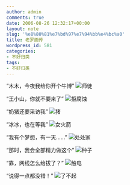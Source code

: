 ```yaml
---
author: admin
comments: true
date: 2006-08-26 12:32:17+00:00
layout: note
slug: '%e8%80%81%e7%bd%97%e7%94%bb%e4%bc%a0'
title: 老罗画传
wordpress_id: 581
categories:
- 不好归类
tags:
- 不好归类
---
```


“木木，今夜我给你开个牛博”
![师徒](http://photo3.yupoo.com/20051129/20051129025055_579051712.jpg)

“王小山，你就不要来了”
![拒腐蚀](http://photo3.yupoo.com/20051129/20051129025055_1866709325.jpg)
<!-- more -->
“奶猪还要采访我”
![猪](http://photo3.yupoo.com/20051129/20051129025055_513769848.jpg)

“冰冰，也在等我”
![女火箭](http://photo3.yupoo.com/20051129/20051129025054_883855597.jpg)

“我有个梦想，有一天……”
![处处家](http://photo3.yupoo.com/20051129/20051129025055_1032433513_m.jpg)

“那时，我会全部精力做这个”
![种子](http://photo3.yupoo.com/20051129/20051129025055_721416884.jpg)

“靠，网线怎么给拔了？”
![触电](http://photo3.yupoo.com/20051129/20051129025055_1700629816.jpg)

“说得一点都没错！”
![了不起](http://photo3.yupoo.com/20051129/20051129025054_2066891818.jpg)

